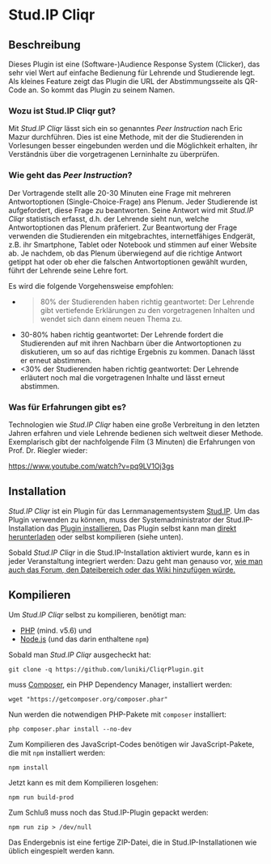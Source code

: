 

# Stud.IP Cliqr


## Beschreibung

Dieses Plugin ist eine (Software-)Audience Response System (Clicker), das sehr viel Wert auf einfache Bedienung für
Lehrende und Studierende legt. Als kleines Feature zeigt das Plugin die URL der Abstimmungsseite als QR-Code an. So
kommt das Plugin zu seinem Namen.


### Wozu ist Stud.IP Cliqr gut?

Mit *Stud.IP Cliqr* lässt sich ein so genanntes *Peer Instruction* nach Eric Mazur durchführen. Dies ist eine Methode, mit
der die Studierenden in Vorlesungen besser eingebunden werden und die Möglichkeit erhalten, ihr Verständnis über die
vorgetragenen Lerninhalte zu überprüfen.


### Wie geht das *Peer Instruction*?

Der Vortragende stellt alle 20-30 Minuten eine Frage mit mehreren Antwortoptionen (Single-Choice-Frage) ans Plenum.
Jeder Studierende ist aufgefordert, diese Frage zu beantworten. Seine Antwort wird mit *Stud.IP Cliqr* statistisch
erfasst, d.h. der Lehrende sieht nun, welche Antwortoptionen das Plenum präferiert. Zur Beantwortung der Frage verwenden
die Studierenden ein mitgebrachtes, internetfähiges Endgerät, z.B. ihr Smartphone, Tablet oder Notebook und stimmen auf
einer Website ab. Je nachdem, ob das Plenum überwiegend auf die richtige Antwort getippt hat oder ob eher die falschen
Antwortoptionen gewählt wurden, führt der Lehrende seine Lehre fort.

Es wird die folgende Vorgehensweise empfohlen:

-   >80% der Studierenden haben richtig geantwortet: Der Lehrende gibt vertiefende Erklärungen zu den vorgetragenen Inhalten und wendet sich dann einem neuen Thema zu.
-   30-80% haben richtig geantwortet: Der Lehrende fordert die Studierenden auf mit ihren Nachbarn über die Antwortoptionen zu diskutieren, um so auf das richtige Ergebnis zu kommen. Danach lässt er erneut abstimmen.
-   <30% der Studierenden haben richtig geantwortet: Der Lehrende erläutert noch mal die vorgetragenen Inhalte und lässt erneut abstimmen.


### Was für Erfahrungen gibt es?

Technologien wie *Stud.IP Cliqr* haben eine große Verbreitung in
den letzten Jahren erfahren und viele Lehrende bedienen sich
weltweit dieser Methode. Exemplarisch gibt der nachfolgende Film (3
Minuten) die Erfahrungen von Prof. Dr. Riegler wieder:

<https://www.youtube.com/watch?v=pq9LV1Oj3gs>


## Installation

*Stud.IP Cliqr* ist ein Plugin für das Lernmanagementsystem
[Stud.IP](https://studip.de). Um das Plugin verwenden zu können, muss der
Systemadministrator der Stud.IP-Installation das [Plugin
installieren.](https://hilfe.studip.de/admin/Admins/PluginVerwaltung) Das Plugin selbst kann man [direkt herunterladen](https://github.com/luniki/CliqrPlugin/releases) oder
selbst kompilieren (siehe unten).

Sobald *Stud.IP Cliqr* in die Stud.IP-Installation aktiviert wurde,
kann es in jeder Veranstaltung integriert werden: Dazu geht man
genauso vor, [wie man auch das Forum, den Dateibereich oder das Wiki
hinzufügen würde.](https://hilfe.studip.de/help/4.0/de/Basis/VeranstaltungenVerwaltenModule)


## Kompilieren

Um *Stud.IP Cliqr* selbst zu kompilieren, benötigt man:

-   [PHP](https://secure.php.net/) (mind. v5.6) und
-   [Node.js](https://nodejs.org) (und das darin enthaltene `npm`)

Sobald man *Stud.IP Cliqr* ausgecheckt hat:

    git clone -q https://github.com/luniki/CliqrPlugin.git

muss [Composer](https://getcomposer.org), ein PHP Dependency Manager, installiert werden:

    wget "https://getcomposer.org/composer.phar"

Nun werden die notwendigen PHP-Pakete mit `composer` installiert:

    php composer.phar install --no-dev

Zum Kompilieren des JavaScript-Codes benötigen wir JavaScript-Pakete, die mit `npm` installiert werden:

    npm install

Jetzt kann es mit dem Kompilieren losgehen:

    npm run build-prod

Zum Schluß muss noch das Stud.IP-Plugin gepackt werden:

    npm run zip > /dev/null

Das Endergebnis ist eine fertige ZIP-Datei, die in Stud.IP-Installationen wie üblich eingespielt werden kann.

